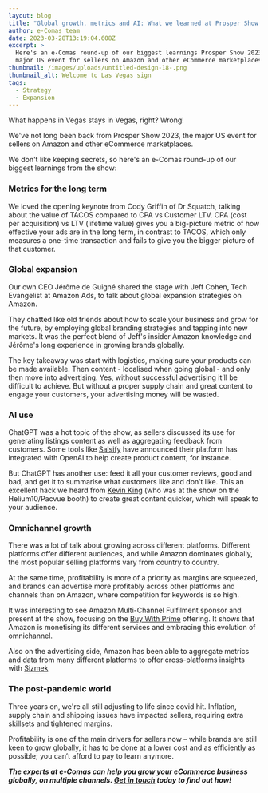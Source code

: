 ```yaml
---
layout: blog
title: "Global growth, metrics and AI: What we learned at Prosper Show 2023"
author: e-Comas team
date: 2023-03-28T13:19:04.608Z
excerpt: >
  Here's an e-Comas round-up of our biggest learnings Prosper Show 2023, the
  major US event for sellers on Amazon and other eCommerce marketplaces.
thumbnail: /images/uploads/untitled-design-18-.png
thumbnail_alt: Welcome to Las Vegas sign
tags:
  - Strategy
  - Expansion
---
```

What happens in Vegas stays in Vegas, right? Wrong!

We've not long been back from Prosper Show 2023, the major US event for sellers on Amazon and other eCommerce marketplaces.

We don't like keeping secrets, so here's an e-Comas round-up of our biggest learnings from the show:

### Metrics for the long term

We loved the opening keynote from Cody Griffin of Dr Squatch, talking about the value of TACOS compared to CPA vs Customer LTV.
CPA (cost per acquisition) vs LTV (lifetime value) gives you a big-picture metric of how effective your ads are in the long term, in contrast to TACOS, which only measures a one-time transaction and fails to give you the bigger picture of that customer.

### Global expansion

Our own CEO Jérôme de Guigné shared the stage with Jeff Cohen, Tech Evangelist at Amazon Ads, to talk about global expansion strategies on Amazon. 

They chatted like old friends about how to scale your business and grow for the future, by employing global branding strategies and tapping into new markets. It was the perfect blend of Jeff's insider Amazon knowledge and Jérôme's long experience in growing brands globally. 

The key takeaway was start with logistics, making sure your products can be made available. Then content - localised when going global - and only then move into advertising. Yes, without successful advertising it’ll be difficult to achieve. But without a proper supply chain and great content to engage your customers, your advertising money will be wasted.

### AI use

ChatGPT was a hot topic of the show, as sellers discussed its use for generating listings content as well as aggregating feedback from customers. Some tools like [Salsify](https://www.salsify.com/press-release-generative-ai-product-content-creation) have announced their platform has integrated with OpenAI to help create product content, for instance.

But ChatGPT has another use: feed it all your customer reviews, good and bad, and get it to summarise what customers like and don’t like. This an excellent hack we heard from [Kevin King](https://www.youtube.com/watch?v=SI6KgAMmHwo) (who was at the show on the Helium10/Pacvue booth) to create great content quicker, which will speak to your audience.

### Omnichannel growth

There was a lot of talk about growing across different platforms. Different platforms offer different audiences, and while Amazon dominates globally, the most popular selling platforms vary from country to country.

At the same time, profitability is more of a priority as margins are squeezed, and brands can advertise more profitably across other platforms and channels than on Amazon, where competition for keywords is so high.

It was interesting to see Amazon Multi-Channel Fulfilment sponsor and present at the show, focusing on the [Buy With Prime](https://buywithprime.amazon.com) offering. It shows that Amazon is monetising its different services and embracing this evolution of omnichannel.

Also on the advertising side, Amazon has been able to aggregate metrics and data from many different platforms to offer cross-platforms insights with [Sizmek](https://advertising.amazon.com/solutions/products/sizmek-ad-suite)

### The post-pandemic world

Three years on, we're all still adjusting to life since covid hit. Inflation, supply chain and shipping issues have impacted sellers, requiring extra skillsets and tightened margins.

Profitability is one of the main drivers for sellers now – while brands are still keen to grow globally, it has to be done at a lower cost and as efficiently as possible; you can’t afford to pay to learn anymore.

***The experts at e-Comas can help you grow your eCommerce business globally, on multiple channels. [Get in touch](https://e-comas.com/contact.html) today to find out how!***